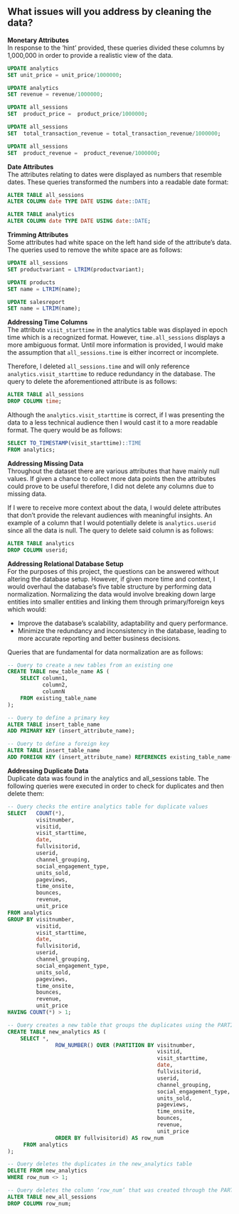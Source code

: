 ## What issues will you address by cleaning the data?

**Monetary Attributes** <br>
In response to the ‘hint’ provided, these queries divided these columns by 1,000,000 in order to provide a realistic view of the data.
```SQL
UPDATE analytics
SET unit_price = unit_price/1000000;
```
```SQL
UPDATE analytics 
SET revenue = revenue/1000000;
```
```SQL
UPDATE all_sessions
SET  product_price =  product_price/1000000;
```
```SQL
UPDATE all_sessions
SET  total_transaction_revenue = total_transaction_revenue/1000000;
```
```SQL
UPDATE all_sessions
SET  product_revenue =  product_revenue/1000000;
```

**Date Attributes** <br>
The attributes relating to dates were displayed as numbers that resemble dates. These queries transformed the numbers into a readable date format:
```SQL
ALTER TABLE all_sessions
ALTER COLUMN date TYPE DATE USING date::DATE;
```
```SQL
ALTER TABLE analytics
ALTER COLUMN date TYPE DATE USING date::DATE;
```
**Trimming Attributes** <br>
Some attributes had white space on the left hand side of the attribute’s data. The queries used to remove the white space are as follows: 
```SQL
UPDATE all_sessions
SET productvariant = LTRIM(productvariant);
```
```SQL
UPDATE products
SET name = LTRIM(name);
```
```SQL
UPDATE salesreport
SET name = LTRIM(name);
```
**Addressing Time Columns** <br>
The attribute `visit_starttime` in the analytics table was displayed in epoch time which is a recognized format. However, `time.all_sessions` displays a more ambiguous format. Until more information is provided, I would make the assumption that `all_sessions.time` is either incorrect or incomplete.

Therefore, I deleted `all_sessions.time` and will only reference `analytics.visit_starttime` to reduce redundancy in the database. The query to delete the aforementioned attribute is as follows:
```SQL
ALTER TABLE all_sessions
DROP COLUMN time;
```
Although the `analytics.visit_starttime` is correct, if I was presenting the data to a less technical audience then I would cast it to a more readable format. The query would be as follows:
```SQL
SELECT TO_TIMESTAMP(visit_starttime)::TIME
FROM analytics;
```
**Addressing Missing Data** <br>
Throughout the dataset there are various attributes that have mainly null values. If given a chance to collect more data points then the attributes could prove to be useful therefore, I did not delete any columns due to missing data.

If I were to receive more context about the data, I would delete attributes that don’t provide the relevant audiences with meaningful insights. An example of a column that I would potentially delete is `analytics.userid` since all the data is null. The query to delete said column is as follows:
```SQL
ALTER TABLE analytics
DROP COLUMN userid;
```
**Addressing Relational Database Setup** <br>
For the purposes of this project, the questions can be answered without altering the database setup. However, if given more time and context, I would overhaul the database’s five table structure by performing data normalization. Normalizing the data would involve breaking down large entities into smaller entities and linking them through primary/foreign keys which would:
* Improve the database’s scalability, adaptability and query performance.
* Minimize the redundancy and inconsistency in the database, leading to more accurate reporting and better business decisions.

Queries that are fundamental for data normalization are as follows: 
```SQL
-- Query to create a new tables from an existing one
CREATE TABLE new_table_name AS (
    SELECT column1,
           column2,
           columnN 
    FROM existing_table_name
); 
```
```SQL
-- Query to define a primary key
ALTER TABLE insert_table_name
ADD PRIMARY KEY (insert_attribute_name);
```
```SQL
-- Query to define a foreign key
ALTER TABLE insert_table_name
ADD FOREIGN KEY (insert_attribute_name) REFERENCES existing_table_name(existing_table_primarykey);
```
**Addressing Duplicate Data** <br>
Duplicate data was found in the analytics and all_sessions table. The following queries were executed in order to check for duplicates and then delete them:
```SQL
-- Query checks the entire analytics table for duplicate values
SELECT 	 COUNT(*), 
         visitnumber,
         visitid,
         visit_starttime,
         date,
         fullvisitorid,
         userid,
         channel_grouping,
         social_engagement_type,
         units_sold,
         pageviews,
         time_onsite,
         bounces,
         revenue,
         unit_price
FROM analytics
GROUP BY visitnumber, 
         visitid,
         visit_starttime,
         date,
         fullvisitorid,
         userid,
         channel_grouping,
         social_engagement_type,
         units_sold,
         pageviews,
         time_onsite,
         bounces,
         revenue,
         unit_price
HAVING COUNT(*) > 1;
```
```SQL
-- Query creates a new table that groups the duplicates using the PARTITION BY clause
CREATE TABLE new_analytics AS (
	SELECT *, 
               ROW_NUMBER() OVER (PARTITION BY visitnumber, 
                                               visitid, 
                                               visit_starttime, 
                                               date, 
                                               fullvisitorid, 
                                               userid, 
                                               channel_grouping, 
                                               social_engagement_type, 
                                               units_sold, 
                                               pageviews, 
                                               time_onsite, 
                                               bounces, 
                                               revenue, 
                                               unit_price									
               ORDER BY fullvisitorid) AS row_num					
	 FROM analytics
);
```
```SQL
-- Query deletes the duplicates in the new_analytics table
DELETE FROM new_analytics
WHERE row_num <> 1;
```
```SQL
-- Query deletes the column ‘row_num’ that was created through the PARTITION BY clause. This column is no longer needed once the duplicates have been deleted from the new table.
ALTER TABLE new_all_sessions
DROP COLUMN row_num;
```
